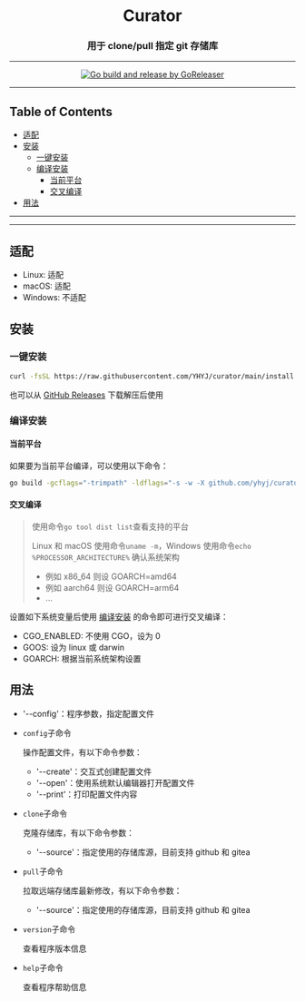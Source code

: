 <h1 align="center">Curator</h1>
<h3 align="center">用于 clone/pull 指定 git 存储库</h3>

<!-- File: README.md -->
<!-- Author: YJ -->
<!-- Email: yj1516268@outlook.com -->
<!-- Created Time: 2023-04-18 13:19:11 -->

---

<p align="center">
  <a href="https://github.com/YHYJ/curator/actions/workflows/release.yml"><img src="https://github.com/YHYJ/curator/actions/workflows/release.yml/badge.svg" alt="Go build and release by GoReleaser"></a>
</p>

---

## Table of Contents

<!-- vim-markdown-toc GFM -->

* [适配](#适配)
* [安装](#安装)
  * [一键安装](#一键安装)
  * [编译安装](#编译安装)
    * [当前平台](#当前平台)
    * [交叉编译](#交叉编译)
* [用法](#用法)

<!-- vim-markdown-toc -->

---

<!------------------------------------------>
<!--                       _              -->
<!--   ___ _   _ _ __ __ _| |_ ___  _ __  -->
<!--  / __| | | | '__/ _` | __/ _ \| '__| -->
<!-- | (__| |_| | | | (_| | || (_) | |    -->
<!--  \___|\__,_|_|  \__,_|\__\___/|_|    -->
<!------------------------------------------>

---

## 适配

- Linux: 适配
- macOS: 适配
- Windows: 不适配

## 安装

### 一键安装

```bash
curl -fsSL https://raw.githubusercontent.com/YHYJ/curator/main/install.sh | sudo bash -s
```

也可以从 [GitHub Releases](https://github.com/YHYJ/curator/releases) 下载解压后使用

### 编译安装

#### 当前平台

如果要为当前平台编译，可以使用以下命令：

```bash
go build -gcflags="-trimpath" -ldflags="-s -w -X github.com/yhyj/curator/general.GitCommitHash=`git rev-parse HEAD` -X github.com/yhyj/curator/general.BuildTime=`date +%s` -X github.com/yhyj/curator/general.BuildBy=$USER" -o build/curator main.go
```

#### 交叉编译

> 使用命令`go tool dist list`查看支持的平台
>
> Linux 和 macOS 使用命令`uname -m`，Windows 使用命令`echo %PROCESSOR_ARCHITECTURE%` 确认系统架构
>
> - 例如 x86_64 则设 GOARCH=amd64
> - 例如 aarch64 则设 GOARCH=arm64
> - ...

设置如下系统变量后使用 [编译安装](#编译安装) 的命令即可进行交叉编译：

- CGO_ENABLED: 不使用 CGO，设为 0
- GOOS: 设为 linux 或 darwin
- GOARCH: 根据当前系统架构设置

## 用法

- '--config'：程序参数，指定配置文件

- `config`子命令

  操作配置文件，有以下命令参数：

  - '--create'：交互式创建配置文件
  - '--open'：使用系统默认编辑器打开配置文件
  - '--print'：打印配置文件内容

- `clone`子命令

  克隆存储库，有以下命令参数：

  - '--source'：指定使用的存储库源，目前支持 github 和 gitea

- `pull`子命令

  拉取远端存储库最新修改，有以下命令参数：

  - '--source'：指定使用的存储库源，目前支持 github 和 gitea

- `version`子命令

  查看程序版本信息

- `help`子命令

  查看程序帮助信息
